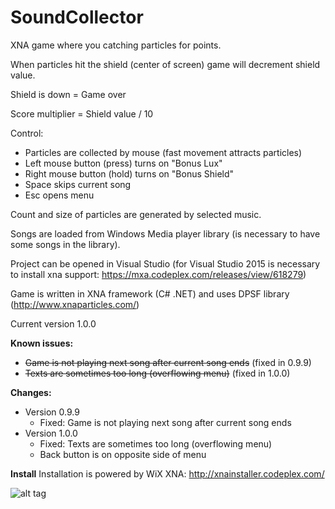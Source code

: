 # SoundCollector
XNA game where you catching particles for points.

When particles hit the shield (center of screen) game will decrement shield value.

Shield is down = Game over

Score multiplier = Shield value / 10

Control:
- Particles are collected by mouse (fast movement attracts particles)
- Left mouse button (press) turns on "Bonus Lux"
- Right mouse button (hold) turns on "Bonus Shield"
- Space skips current song
- Esc opens menu

Count and size of particles are generated by selected music.

Songs are loaded from Windows Media player library (is necessary to have some songs in the library).

Project can be opened in Visual Studio 
(for Visual Studio 2015 is necessary to install xna support: https://mxa.codeplex.com/releases/view/618279) 

Game is written in XNA framework (C# .NET) and uses DPSF library (http://www.xnaparticles.com/) 

Current version 1.0.0

**Known issues:**
- ~~Game is not playing next song after current song ends~~ (fixed in 0.9.9)
- ~~Texts are sometimes too long (overflowing menu)~~ (fixed in 1.0.0)

**Changes:**
- Version 0.9.9
  - Fixed: Game is not playing next song after current song ends
- Version 1.0.0
  - Fixed: Texts are sometimes too long (overflowing menu)
  - Back button is on opposite side of menu
  
**Install**
Installation is powered by WiX XNA: http://xnainstaller.codeplex.com/

![alt tag](http://www.itnetwork.cz/images/53403567abf3b_image_0)
